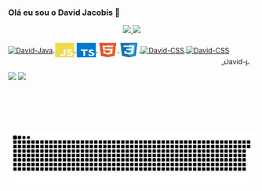 ### Olá eu sou o David Jacobis 👋

<div align="center">
  <a href="https://github.com/David-Jacobis">
  <img height="180em" src="https://github-readme-stats.vercel.app/api?username=David-Jacobis&show_icons=true&theme=dark&include_all_commits=true&count_private=true"/>
  <img height="180em" src="https://github-readme-stats.vercel.app/api/top-langs/?username=David-Jacobis&layout=compact&langs_count=7&theme=dark"/>
</div>

  <div style="display: inline_block"><br>
   <img align="center" alt="David-Java" height="30" width="40" src="https://cdn.jsdelivr.net/gh/devicons/devicon/icons/java/java-original.svg">
  <img align="center" alt="David-Js" height="30" width="40" src="https://raw.githubusercontent.com/devicons/devicon/master/icons/javascript/javascript-plain.svg">
  <img align="center" alt="David-Ts" height="30" width="40" src="https://raw.githubusercontent.com/devicons/devicon/master/icons/typescript/typescript-plain.svg">
  <img align="center" alt="David-HTML" height="30" width="40" src="https://raw.githubusercontent.com/devicons/devicon/master/icons/html5/html5-original.svg">
  <img align="center" alt="David-CSS" height="30" width="40" src="https://raw.githubusercontent.com/devicons/devicon/master/icons/css3/css3-original.svg">  
  <img align="center" alt="David-CSS" height="30" width="40" src="https://cdn.jsdelivr.net/gh/devicons/devicon/icons/angularjs/angularjs-original.svg">
  <img align="center" alt="David-CSS" height="30" width="40" src="https://cdn.jsdelivr.net/gh/devicons/devicon/icons/python/python-original.svg">

  <img align="right" alt="David-pic" height="150" style="border-radius:50px;" src="https://c.tenor.com/gC13ieqXJrYAAAAC/music-headphones.gif">
</div>
  
##

  <div> 
  <a href="https://www.instagram.com/david.jacobis/" target="_blank"><img src="https://img.shields.io/badge/-Instagram-%23E4405F?style=for-the-badge&logo=instagram&logoColor=white" target="_blank"></a>
  <a href="https://www.linkedin.com/in/david-jacobis/" target="_blank"><img src="https://img.shields.io/badge/-LinkedIn-%230077B5?style=for-the-badge&logo=linkedin&logoColor=white" target="_blank"></a> 

![Snake animation](https://github.com/David-Jacobis/David-Jacobis/blob/output/github-contribution-grid-snake.svg)
